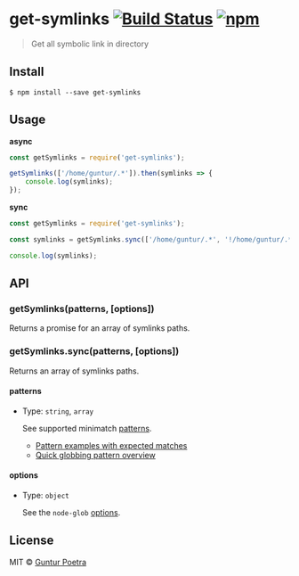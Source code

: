 # get-symlinks [![Build Status](https://travis-ci.org/iguntur/get-symlinks.svg?branch=master)](https://travis-ci.org/iguntur/get-symlinks) [![npm](https://img.shields.io/npm/v/get-symlinks.svg?style=flat-square)](https://npmjs.com/package/get-symlinks)

> Get all symbolic link in directory


## Install

```
$ npm install --save get-symlinks
```


## Usage

**async**

```js
const getSymlinks = require('get-symlinks');

getSymlinks(['/home/guntur/.*']).then(symlinks => {
	console.log(symlinks);
});
```

**sync**

```js
const getSymlinks = require('get-symlinks');

const symlinks = getSymlinks.sync(['/home/guntur/.*', '!/home/guntur/.*rc']);

console.log(symlinks);
```


## API

### getSymlinks(patterns, [options])

Returns a promise for an array of symlinks paths.

### getSymlinks.sync(patterns, [options])

Returns an array of symlinks paths.


#### patterns

- Type: `string`, `array`

	See supported minimatch [patterns](https://github.com/isaacs/minimatch#usage).

	- [Pattern examples with expected matches](https://github.com/sindresorhus/multimatch/blob/master/test.js)
	- [Quick globbing pattern overview](https://github.com/sindresorhus/multimatch#globbing-patterns)


#### options

- Type: `object`

	See the `node-glob` [options](https://github.com/isaacs/node-glob#options).


## License

MIT © [Guntur Poetra](http://guntur.starmediateknik.com)
